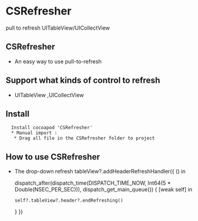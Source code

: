 # CSRefresher
pull to refresh UITableView/UICollectView

## CSRefresher 
* An easy way to  use pull-to-refresh

## Support what kinds of control to refresh
  * UITableView ,UICollectView


## Install 
      Install cocoapod 'CSRefresher'
      * Manual import :
       * Drag all file in the CSRefresher folder to project

## How to use CSRefresher
 * The drop-down refresh
    tableView?.addHeaderRefreshHandler({ () in
    
      dispatch_after(dispatch_time(DISPATCH_TIME_NOW, Int64(5 * Double(NSEC_PER_SEC))), dispatch_get_main_queue()) { [weak self] in
    
       self?.tableView?.header?.endRefreshing()
     }
    })
